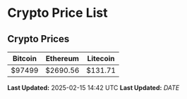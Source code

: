 # Crypto Price List

## Crypto Prices
| Bitcoin | Ethereum | Litecoin |
| ------- | -------- | -------- |
| $97499 | $2690.56 | $131.71 |
**Last Updated:** 2025-02-15 14:42 UTC
**Last Updated:** $DATE$
